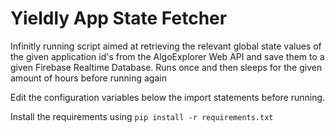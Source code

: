 # Yieldly App State Fetcher

Infinitly running script aimed at retrieving the relevant global state values of the given application id's from the AlgoExplorer Web API and save them to a given
Firebase Realtime Database. Runs once and then sleeps for the given amount of hours before running again

Edit the configuration variables below the import statements before running.

Install the requirements using `pip install -r requirements.txt`